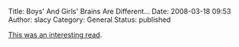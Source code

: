 Title: Boys' And Girls' Brains Are Different...
Date: 2008-03-18 09:53
Author: slacy
Category: General
Status: published

[This was an interesting
read](http://www.sciencedaily.com/releases/2008/03/080303120346.htm).
